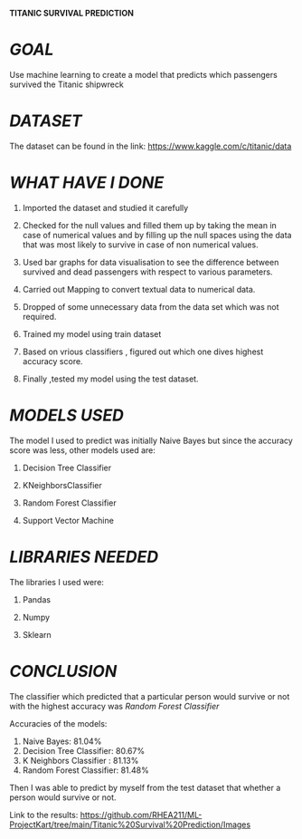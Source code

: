 
**TITANIC SURVIVAL PREDICTION**

# *GOAL*
Use machine learning to create a model that predicts which passengers survived the Titanic shipwreck


# *DATASET*
The dataset can be found in the link: https://www.kaggle.com/c/titanic/data


# *WHAT HAVE I DONE*

1. Imported the dataset and studied it carefully

2. Checked for the null values and filled them up by taking the mean in case of numerical values and by filling up the null spaces using the data   that was most 
  likely to survive in case of non numerical values.
 
3. Used bar graphs for data visualisation to see the difference between survived and dead passengers with respect to various parameters.

4. Carried out Mapping to convert textual data to numerical data.

5. Dropped of some unnecessary data from the data set which was not required.

6. Trained my model using train dataset 

7. Based on vrious classifiers , figured out which one dives highest accuracy score.

8. Finally ,tested my model using the test dataset.


# *MODELS USED*
The model I used to predict was initially Naive Bayes but since the accuracy score was less, other models used are:

1. Decision Tree Classifier

2. KNeighborsClassifier

3. Random Forest Classifier

4. Support Vector Machine


# *LIBRARIES NEEDED*
The libraries I used were:

1. Pandas

2. Numpy

3. Sklearn


# *CONCLUSION* 
The classifier which predicted that a particular person would survive or not with the highest accuracy was *Random Forest Classifier*

Accuracies of the models:

1. Naive Bayes: 81.04%
2. Decision Tree Classifier: 80.67%
3. K Neighbors Classifier : 81.13%
4. Random Forest Classifier: 81.48%

Then I was able to predict by myself from the test dataset that whether a person would survive or not.

Link to the results:
https://github.com/RHEA211/ML-ProjectKart/tree/main/Titanic%20Survival%20Prediction/Images



